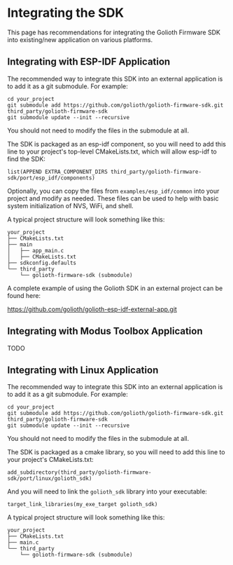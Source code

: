 # Integrating the SDK

This page has recommendations for integrating the Golioth Firmware SDK
into existing/new application on various platforms.

## Integrating with ESP-IDF Application

The recommended way to integrate this SDK into an external application is to add it as a
git submodule. For example:

```
cd your_project
git submodule add https://github.com/golioth/golioth-firmware-sdk.git third_party/golioth-firmware-sdk
git submodule update --init --recursive
```

You should not need to modify the files in the submodule at all.

The SDK is packaged as an esp-idf component, so you will need to add this line
to your project's top-level CMakeLists.txt, which will allow esp-idf to find the SDK:

```
list(APPEND EXTRA_COMPONENT_DIRS third_party/golioth-firmware-sdk/port/esp_idf/components)
```

Optionally, you can copy the files from `examples/esp_idf/common` into your project and modify
as needed. These files can be used to help with basic system initialization of
NVS, WiFi, and shell.

A typical project structure will look something like this:

```
your_project
├── CMakeLists.txt
├── main
│   ├── app_main.c
│   ├── CMakeLists.txt
├── sdkconfig.defaults
└── third_party
    └── golioth-firmware-sdk (submodule)
```

A complete example of using the Golioth SDK in an external project can be found here:

https://github.com/golioth/golioth-esp-idf-external-app.git

## Integrating with Modus Toolbox Application

TODO

## Integrating with Linux Application

The recommended way to integrate this SDK into an external application is to add it as a
git submodule. For example:

```
cd your_project
git submodule add https://github.com/golioth/golioth-firmware-sdk.git third_party/golioth-firmware-sdk
git submodule update --init --recursive
```

You should not need to modify the files in the submodule at all.

The SDK is packaged as a cmake library, so you will need to add this line
to your project's CMakeLists.txt:

```
add_subdirectory(third_party/golioth-firmware-sdk/port/linux/golioth_sdk)
```

And you will need to link the `golioth_sdk` library into your executable:

```
target_link_libraries(my_exe_target golioth_sdk)
```

A typical project structure will look something like this:

```
your_project
├── CMakeLists.txt
├── main.c
└── third_party
    └── golioth-firmware-sdk (submodule)
```
